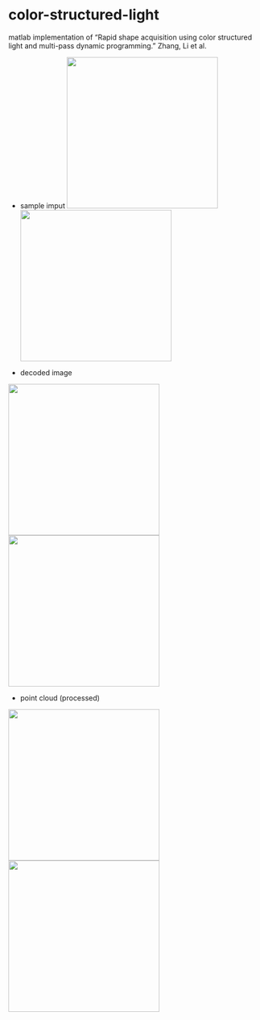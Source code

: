# color-structured-light

matlab implementation of “Rapid shape acquisition using color structured light and multi-pass dynamic programming.” Zhang, Li et al. 

- sample imput
<img src="https://i.imgur.com/o4VTKoB.jpg" height="300"> <img src="https://i.imgur.com/3IMJQ7I.png" height="300">


- decoded image
<img src="https://i.imgur.com/AGXgxhm.jpg" height="300">
<img src="https://i.imgur.com/03tskck.png" height="300">


- point cloud (processed)
<img src="https://i.imgur.com/1NVdNhG.png" height="300">
<img src="https://i.imgur.com/K2HRtIF.png" height="300">
